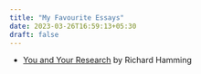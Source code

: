 ```yaml
---
title: "My Favourite Essays"
date: 2023-03-26T16:59:13+05:30
draft: false
---
```


- [You and Your Research](https://d37ugbyn3rpeym.cloudfront.net/stripe-press/TAODSAE_zine_press.pdf) by Richard Hamming
